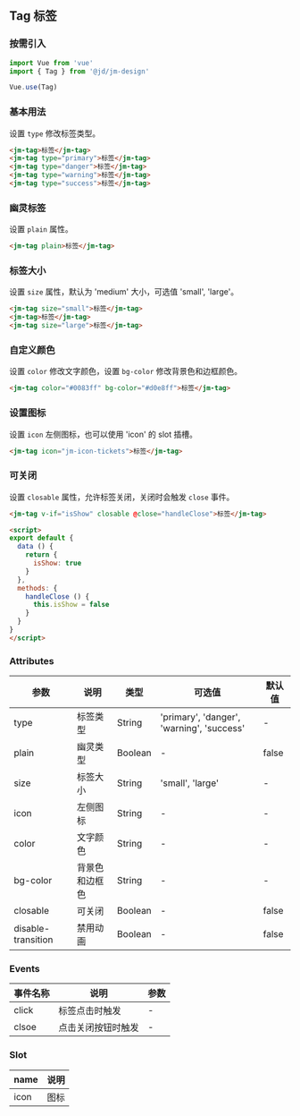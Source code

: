 ## Tag 标签

### 按需引入

```javascript
import Vue from 'vue'
import { Tag } from '@jd/jm-design'

Vue.use(Tag)
```

### 基本用法

设置 `type` 修改标签类型。

```html
<jm-tag>标签</jm-tag>
<jm-tag type="primary">标签</jm-tag>
<jm-tag type="danger">标签</jm-tag>
<jm-tag type="warning">标签</jm-tag>
<jm-tag type="success">标签</jm-tag>
```

### 幽灵标签

设置 `plain` 属性。

```html
<jm-tag plain>标签</jm-tag>
```

### 标签大小

设置 `size` 属性，默认为 'medium' 大小，可选值 'small', 'large'。

```html
<jm-tag size="small">标签</jm-tag>
<jm-tag>标签</jm-tag>
<jm-tag size="large">标签</jm-tag>
```

### 自定义颜色

设置 `color` 修改文字颜色，设置 `bg-color` 修改背景色和边框颜色。

```html
<jm-tag color="#0083ff" bg-color="#d0e8ff">标签</jm-tag>
```

### 设置图标

设置 `icon` 左侧图标，也可以使用 'icon' 的 slot 插槽。

```html
<jm-tag icon="jm-icon-tickets">标签</jm-tag>
```

### 可关闭

设置 `closable` 属性，允许标签关闭，关闭时会触发 `close` 事件。

```html
<jm-tag v-if="isShow" closable @close="handleClose">标签</jm-tag>

<script>
export default {
  data () {
    return {
      isShow: true
    }
  },
  methods: {
    handleClose () {
      this.isShow = false
    }
  }
}
</script>
```

### Attributes

| 参数      | 说明                                 | 类型      | 可选值       | 默认值   |
|---------- |------------------------------------ |---------- |------------- |-------- |
| type | 标签类型 | String | 'primary', 'danger', 'warning', 'success' | - | - |
| plain | 幽灵类型 | Boolean | - | false |
| size | 标签大小 | String | 'small', 'large' | - |
| icon | 左侧图标 | String | - | - |
| color | 文字颜色 | String | - | - |
| bg-color | 背景色和边框色 | String | - | - |
| closable | 可关闭 | Boolean | - | false |
| disable-transition | 禁用动画 | Boolean | - | false |

### Events

| 事件名称      | 说明                                 | 参数     |
|------------- |------------------------------------ |--------- |
| click | 标签点击时触发 | - |
| clsoe | 点击关闭按钮时触发 | - |

### Slot

| name      | 说明       |
|------------- |----------- |
| icon | 图标 |